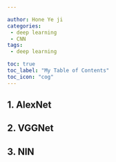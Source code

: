 ```yaml
---

author: Hone Ye ji
categories: 
 - deep learning
 - CNN
tags: 
 - deep learning

toc: true
toc_label: "My Table of Contents"
toc_icon: "cog"
---
```

## 1. AlexNet
## 2. VGGNet
## 3. NIN

<!--stackedit_data:
eyJoaXN0b3J5IjpbLTE3NjgwNTI5ODddfQ==
-->
